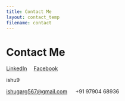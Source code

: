```yaml
---
title: Contact Me
layout: contact_temp
filename: contact
--- 
```


# Contact Me


<i class="fa fa-linkedin" aria-hidden="true"></i> <a href="www.linkedin.com/in/ishugarg" title="LinkedIn">LinkedIn</a>&emsp;
<i class="fa fa-facebook" aria-hidden="true"></i> <a href="https://www.facebook.com/ishugarg567" title="facebook">Facebook</a>&emsp;

<i class="fa fa-skype" aria-hidden="true"></i> ishu9&emsp;

<script src="https://apis.google.com/js/platform.js" async defer></script>
<div class="g-hangout" data-render="createhangout"></div>

<i class="fa fa-envelope-square" aria-hidden="true"></i> ishugarg567@gmail.com &emsp;
<i class="fa fa-phone" aria-hidden="true"></i> +91 97904 68936
